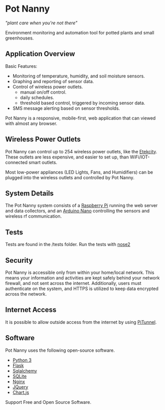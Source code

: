 # Pot Nanny

*"plant care when you're not there"*

Environment monitoring and automation tool for potted plants and small greenhouses. 

## Application Overview
Basic Features:
* Monitoring of temperature, humidity, and soil moisture sensors.
* Graphing and reporting of sensor data.
* Control of wireless power outlets.
    * manual on/off control.
    * daily schedules.
    * threshold based control, triggered by incoming sensor data.
* SMS message alerting based on sensor thresholds.

Pot Nanny is a responsive, mobile-first, web application that can viewed with almost any browser.

## Wireless Power Outlets
Pot Nanny can control up to 254 wireless power outlets, like the [Etekcity](https://www.amazon.com/Etekcity-Wireless-Electrical-Household-Appliances/dp/B00DQELHBS/ref=lp_5569938011_1_8/145-4080887-7927762?srs=5569938011&ie=UTF8&qid=1515171610&sr=8-8).
These outlets are less expensive, and easier to set up, than WiFi/IOT-connected smart outlets.

Most low-power appliances (LED Lights, Fans, and Humidifiers) can be plugged into the wireless outlets and controlled by Pot Nanny.

## System Details
The Pot Nanny system consists of a [Raspberry Pi](https://www.raspberrypi.org/products/raspberry-pi-3-model-b/) running the web server and data collectors, and an [Arduino Nano](https://store.arduino.cc/usa/arduino-nano) controlling the sensors and wireless rf communication.

## Tests
Tests are found in the /tests folder. 
Run the tests with [nose2](https://github.com/nose-devs/nose2)

## Security
Pot Nanny is accessible only from within your home/local network. 
This means your information and activities are kept safely behind your network firewall, and not sent across the internet.
Additionally, users must authenticate on the system, and HTTPS is utilized to keep data encrypted across the network.

## Internet Access
It is possible to allow outside access from the internet by using [PiTunnel](https://www.pitunnel.com).

## Software
Pot Nanny uses the following open-source software.
* [Python 3](https://www.python.org/download/releases/3.0/)
* [Flask](http://flask.pocoo.org)
* [Sqlalchemy](https://github.com/zzzeek/sqlalchemy)
* [SQLite](https://www.sqlite.org)
* [Nginx](https://www.nginx.com)
* [JQuery](https://jquery.com)
* [Chart.js](http://www.chartjs.org)

Support Free and Open Source Software.





